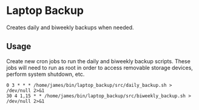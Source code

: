 # Laptop Backup

Creates daily and biweekly backups when needed.

## Usage

Create new cron jobs to run the daily and biweekly backup scripts.
These jobs will need to run as root in order to access removable
storage devices, perform system shutdown, etc.

```
0 3 * * * /home/james/bin/laptop_backup/src/daily_backup.sh > /dev/null 2>&1
30 4 1,15 * * /home/james/bin/laptop_backup/src/biweekly_backup.sh > /dev/null 2>&1
```

